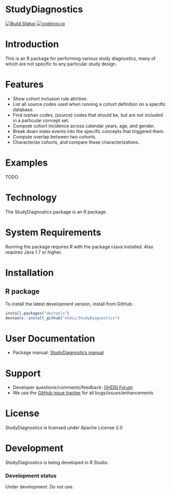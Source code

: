 StudyDiagnostics
================

[![Build Status](https://travis-ci.org/OHDSI/StudyDiagnostics.svg?branch=master)](https://travis-ci.org/OHDSI/StudyDiagnostics)
[![codecov.io](https://codecov.io/github/OHDSI/StudyDiagnostics/coverage.svg?branch=master)](https://codecov.io/github/OHDSI/StudyDiagnostics?branch=master)

Introduction
============
This is an R package for performing various study diagnostics, many of which are not specific to any particular study design.

Features
========
- Show cohort inclusion rule attrition. 
- List all source codes used when running a cohort definition on a specific database.
- Find orphan codes, (source) codes that should be, but are not included in a particular concept set.
- Compute cohort incidence across calendar years, age, and gender.
- Break down index events into the specific concepts that triggered them.
- Compute overlap between two cohorts.
- Characterize cohorts, and compare these characterizations.

Examples
========
TODO

Technology
==========
The StudyDiagnostics package is an R package.

System Requirements
===================
Running the package requires R with the package rJava installed. Also requires Java 1.7 or higher.

Installation
=============
## R package

To install the latest development version, install from GitHub:

```r
install.packages("devtools")
devtools::install_github("ohdsi/StudyDiagnostics")
```

User Documentation
==================
* Package manual: [StudyDiagnostics manual](https://ohdsi.github.io/StudyDiagnostics/reference/index.html) 

Support
=======
* Developer questions/comments/feedback: <a href="http://forums.ohdsi.org/c/developers">OHDSI Forum</a>
* We use the <a href="https://github.com/OHDSI/StudyDiagnostics/issues">GitHub issue tracker</a> for all bugs/issues/enhancements

License
=======
StudyDiagnostics is licensed under Apache License 2.0

Development
===========
StudyDiagnostics is being developed in R Studio.

### Development status

Under development. Do not use.
